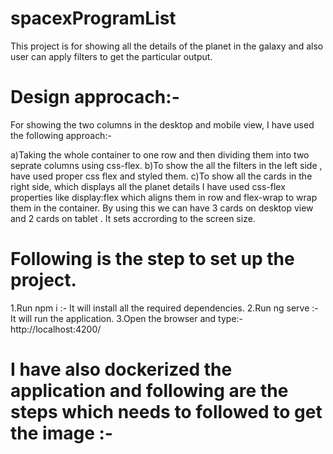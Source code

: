 # spacexProgramList

This project is for showing all the details of the planet in the galaxy and also user can apply filters to get the particular output.

# Design approcach:-
For showing the two columns in the desktop and mobile view, I have used the following approach:-

a)Taking the whole container to one row and then dividing them into two seprate columns using css-flex.
b)To show the all the filters in the left side , have used proper css flex and styled them.
c)To show all the cards in the right side, which displays all the planet details I have used css-flex properties like display:flex which aligns them in row
and flex-wrap to wrap them in the container.
By using this we can have 3 cards on desktop view and 2 cards on tablet . It sets accrording to the screen size.


# Following is the step to set up the project.
1.Run npm i :- It will install all the required dependencies.
2.Run ng serve :- It will run the application.
3.Open the browser and type:- http://localhost:4200/

# I have also dockerized the application and following are the steps which needs to followed to get the image :-

